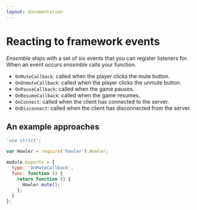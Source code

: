 ```yaml
---
layout: documentation
---
```

# Reacting to framework events

*Ensemble* ships with a set of six events that you can register listeners for. When an event occurs *ensemble* calls your function.

- `OnMuteCallback`: called when the player clicks the mute button.
- `OnUnmuteCallback`: called when the player clicks the unmute button.
- `OnPauseCallback`: called when the game pauses.
- `OnResumeCallback`: called when the game resumes.
- `OnConnect`: called when the client has connected to the server.
- `OnDisconnect`: called when the client has disconnected from the server.

## An example approaches
~~~javascript
'use strict';

var Howler = require('howler').Howler;

module.exports = {
  type: 'OnMuteCallback',
  func: function () {
    return function () {
      Howler.mute();
    };
  }
};
~~~